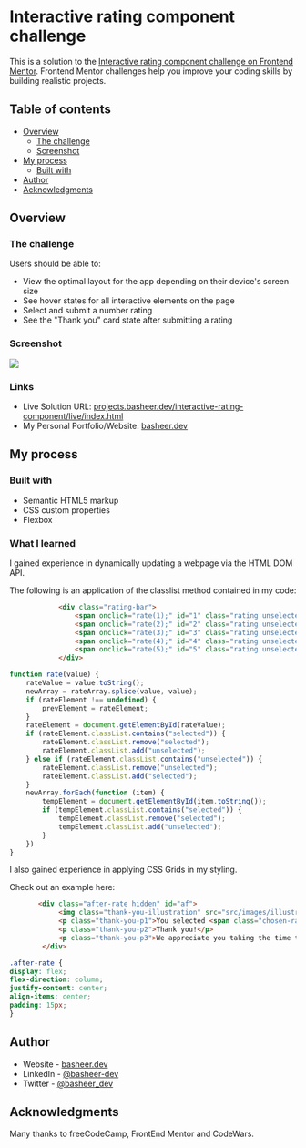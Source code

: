 # Interactive rating component challenge

This is a solution to the [Interactive rating component challenge on Frontend Mentor](https://www.frontendmentor.io/challenges/interactive-rating-component-koxpeBUmI). Frontend Mentor challenges help you improve your coding skills by building realistic projects. 

## Table of contents

- [Overview](#overview)
  - [The challenge](#the-challenge)
  - [Screenshot](#screenshot)
- [My process](#my-process)
  - [Built with](#built-with)
- [Author](#author)
- [Acknowledgments](#acknowledgments)

## Overview

### The challenge

Users should be able to:

- View the optimal layout for the app depending on their device's screen size
- See hover states for all interactive elements on the page
- Select and submit a number rating
- See the "Thank you" card state after submitting a rating

### Screenshot

![](https://i.ibb.co/wBjv4jR/ezgif-1-08126b51de.gif)

### Links

- Live Solution URL: [projects.basheer.dev/interactive-rating-component/live/index.html](https://projects.basheer.dev/interactive-rating-component/live/index.html)
- My Personal Portfolio/Website: [basheer.dev](https://basheer.dev)

## My process

### Built with

- Semantic HTML5 markup
- CSS custom properties
- Flexbox

### What I learned

I gained experience in dynamically updating a webpage via the HTML DOM API.

The following is an application of the classlist method contained in my code:

```html
            <div class="rating-bar">
                <span onclick="rate(1);" id="1" class="rating unselected">1</span>
                <span onclick="rate(2);" id="2" class="rating unselected">2</span>
                <span onclick="rate(3);" id="3" class="rating unselected">3</span>
                <span onclick="rate(4);" id="4" class="rating unselected">4</span>
                <span onclick="rate(5);" id="5" class="rating unselected">5</span>
            </div>
```
```js
function rate(value) {
    rateValue = value.toString();
    newArray = rateArray.splice(value, value);
    if (rateElement !== undefined) {
        prevElement = rateElement;
    }
    rateElement = document.getElementById(rateValue);
    if (rateElement.classList.contains("selected")) {
        rateElement.classList.remove("selected");
        rateElement.classList.add("unselected");
    } else if (rateElement.classList.contains("unselected")) {
        rateElement.classList.remove("unselected");
        rateElement.classList.add("selected");
    }
    newArray.forEach(function (item) {
        tempElement = document.getElementById(item.toString());
        if (tempElement.classList.contains("selected")) {
            tempElement.classList.remove("selected");
            tempElement.classList.add("unselected");
        }
    })
}

```

I also gained experience in applying CSS Grids in my styling.

Check out an example here:

```html
       <div class="after-rate hidden" id="af">
            <img class="thank-you-illustration" src="src/images/illustration-thank-you.svg" alt="thank you illustration" />
            <p class="thank-you-p1">You selected <span class="chosen-rating"></span> out of 5</p>
            <p class="thank-you-p2">Thank you!</p>
            <p class="thank-you-p3">We appreciate you taking the time to give a rating. If you ever need more support, don't hesitate to get in touch!</p>
        </div>
```

```css
.after-rate {
display: flex;
flex-direction: column;
justify-content: center;
align-items: center;
padding: 15px;
}
```


## Author

- Website - [basheer.dev](https://basheer.dev)
- LinkedIn - [@basheer-dev](https://www.linkedin.com/in/basheer-dev)
- Twitter - [@basheer_dev](https://www.twitter.com/basheer_dev)

## Acknowledgments

Many thanks to freeCodeCamp, FrontEnd Mentor and CodeWars.
